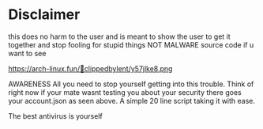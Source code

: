 # Disclaimer 

this does no harm to the user and is meant to show the user to get it together and stop fooling for stupid things
NOT MALWARE source code if u want to see


https://arch-linux.fun/📸clippedbylent/y57jlke8.png

AWARENESS All you need to stop yourself getting into this trouble. Think of right now if your mate wasnt testing you about your security there goes your account.json as seen above. A simple 20 line script taking it with ease.

The best antivirus is yourself
